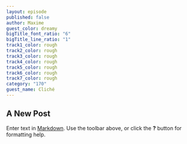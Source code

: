 ```yaml
---
layout: episode
published: false
author: Maxime
guest_color: dreamy
bigTitle_font_ratio: "6"
bigTitle_line_ratio: "1"
track1_color: rough
track2_color: rough
track3_color: rough
track4_color: rough
track5_color: rough
track6_color: rough
track7_color: rough
category: "170"
guest_name: Cliché
---
```


## A New Post

Enter text in [Markdown](http://daringfireball.net/projects/markdown/). Use the toolbar above, or click the **?** button for formatting help.
